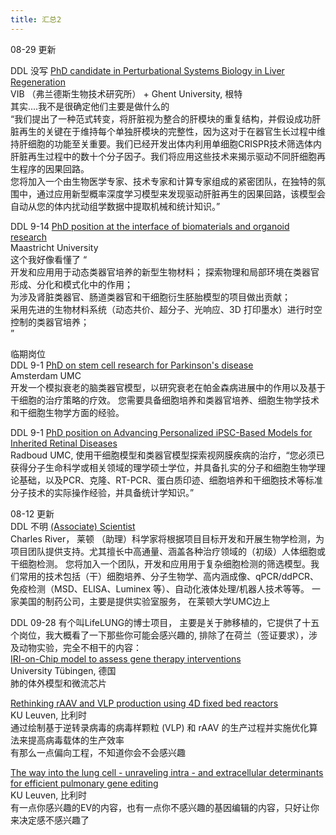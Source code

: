 ```yaml
---
title: 汇总2
---
```

08-29 更新  

DDL 没写 [PhD candidate in Perturbational Systems Biology in Liver Regeneration](https://jobs.vib.be/j/122378/phd-candidate-or-postdoctoral-fellow-in-perturbational-systems-biology-in-liver-regeneration)  
VIB （弗兰德斯生物技术研究所） + Ghent University, 根特  
其实....我不是很确定他们主要是做什么的  
“我们提出了一种范式转变，将肝脏视为整合的肝模块的重复结构，并假设成功肝脏再生的关键在于维持每个单独肝模块的完整性，因为这对于在器官生长过程中维持肝细胞的功能至关重要。我们已经开发出体内利用单细胞CRISPR技术筛选体内肝脏再生过程中的数十个分子因子。我们将应用这些技术来揭示驱动不同肝细胞再生程序的因果回路。  
您将加入一个由生物医学专家、技术专家和计算专家组成的紧密团队，在独特的氛围中，通过应用新型概率深度学习模型来发现驱动肝脏再生的因果回路，该模型会自动从您的体内扰动组学数据中提取机械和统计知识。”  

DDL 9-14 [PhD position at the interface of biomaterials and organoid research](https://vacancies.maastrichtuniversity.nl/job/Maastricht-PhD-position-at-the-interface-of-biomaterials-and-organoid-research/828292402/)  
Maastricht University  
这个我好像看懂了
“  
开发和应用用于动态类器官培养的新型生物材料； 
探索物理和局部环境在类器官形成、分化和模式化中的作用；  
为涉及肾脏类器官、肠道类器官和干细胞衍生胚胎模型的项目做出贡献；  
采用先进的生物材料系统（动态共价、超分子、光响应、3D 打印墨水）进行时空控制的类器官培养；  
                                                                                       ”


临期岗位   
DDL 9-1  [PhD on stem cell research for Parkinson's disease
](https://werkenbij.amsterdamumc.org/en/vacatures/research/phd-on-stem-cell-research-for-parkinsons-disease)  
Amsterdam UMC  
开发一个模拟衰老的脑类器官模型，以研究衰老在帕金森病进展中的作用以及基于干细胞的治疗策略的疗效。  您需要具备细胞培养和类器官培养、细胞生物学技术和干细胞生物学方面的经验。

 DDL 9-1 [PhD position on Advancing Personalized iPSC-Based Models for Inherited Retinal Diseases](https://www.radboudumc.nl/en/vacancies/157941-phd-position-on-advancing-personalized-ipsc-based-models-for-inherited-retinal-diseases)  
Radboud UMC, 使用干细胞模型和类器官模型探索视网膜疾病的治疗，“您必须已获得分子生命科学或相关领域的理学硕士学位，并具备扎实的分子和细胞生物学理论基础，以及PCR、克隆、RT-PCR、蛋白质印迹、细胞培养和干细胞技术等标准分子技术的实际操作经验，并具备统计学知识。”
   
08-12 更新  
DDL 不明 [(Associate) Scientist](https://jobs.criver.com/job/22289362/-associate-scientist-leiden-nl/?jobPipeline=sourcingindeed)  
Charles River， 莱顿  （助理）科学家将根据项目目标开发和开展生物学检测，为项目团队提供支持。尤其擅长中高通量、涵盖各种治疗领域的（初级）人体细胞或干细胞检测。
您将加入一个团队，开发和应用用于复杂细胞检测的筛选模型。我们常用的技术包括（干）细胞培养、分子生物学、高内涵成像、qPCR/ddPCR、免疫检测（MSD、ELISA、Luminex 等）、自动化液体处理/机器人技术等等。 
一家美国的制药公司，主要是提供实验室服务， 在莱顿大学UMC边上  

DDL 09-28 有个叫LifeLUNG的博士项目， 主要是关于肺移植的，它提供了十五个岗位，我大概看了一下那些你可能会感兴趣的, 排除了在荷兰（签证要求），涉及动物实验，完全不相干的内容：  
[IRI-on-Chip model to assess gene therapy interventions](https://www.lifelung.eu/dc4-project-description)  
University Tübingen, 德国  
肺的体外模型和微流芯片  

[Rethinking rAAV and VLP production using 4D fixed bed reactors ](https://www.lifelung.eu/dc8-project-description)  
KU Leuven, 比利时  
通过绘制基于逆转录病毒的病毒样颗粒 (VLP) 和 rAAV 的生产过程并实施优化算法来提高病毒载体的生产效率  
有那么一点偏向工程，不知道你会不会感兴趣  

[The way into the lung cell - unraveling intra - and extracellular determinants for efficient pulmonary gene editing ](https://www.lifelung.eu/dc11-project-description)  
KU Leuven, 比利时  
有一点你感兴趣的EV的内容，也有一点你不感兴趣的基因编辑的内容，只好让你来决定感不感兴趣了  




